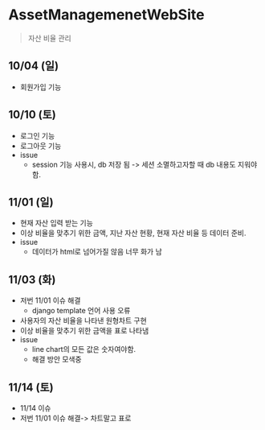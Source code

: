 # AssetManagemenetWebSite

> 자산 비율 관리


## 10/04 (일)
- 회원가입 기능 

## 10/10 (토)
- 로그인 기능
- 로그아웃 기능 
- issue
  - session 기능 사용시, db 저장 됨 -> 세션 소멸하고자할 때 db 내용도 지워야 함.

## 11/01 (일)
  - 현재 자산 입력 받는 기능
  - 이상 비율을 맞추기 위한 금액, 지난 자산 현황, 현재 자산 비율 등 데이터 준비.
  - issue
    - 데이터가 html로 넘어가질 않음 너무 화가 남

## 11/03 (화)
  - 저번 11/01 이슈 해결
    - django template 언어 사용 오류
  - 사용자의 자산 비율을 나타낸 원형차트 구현
  - 이상 비율을 맞추기 위한 금액을 표로 나타냄
  - issue
    - line chart의 모든 값은 숫자여야함. 
    - 해결 방안 모색중
    

## 11/14 (토)
  - 11/14 이슈 
  - 저번 11/01 이슈 해결-> 차트말고 표로
